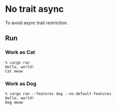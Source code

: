 # No trait async

To avoid async trait restriction.

## Run

### Work as Cat
```shell
% cargo run
Hello, world!
Cat meow
```

### Work as Dog
```shell
% cargo run --features dog --no-default-features
Hello, world!
Dog meow
```